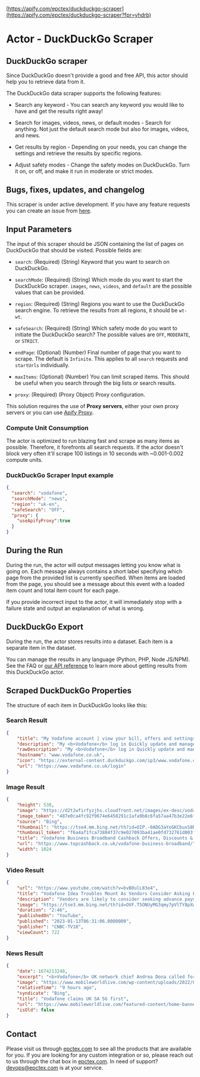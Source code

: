 [https://apify.com/epctex/duckduckgo-scraper](https://apify.com/epctex/duckduckgo-scraper?fpr=yhdrb)

# Actor - DuckDuckGo Scraper

## DuckDuckGo scraper

Since DuckDuckGo doesn't provide a good and free API, this actor should help you to retrieve data from it.

The DuckDuckGo data scraper supports the following features:

-   Search any keyword - You can search any keyword you would like to have and get the results right away!

-   Search for images, videos, news, or default modes - Search for anything. Not just the default search mode but also for images, videos, and news.

-   Get results by region - Depending on your needs, you can change the settings and retrieve the results by specific regions.

-   Adjust safety modes - Change the safety modes on DuckDuckGo. Turn it on, or off, and make it run in moderate or strict modes.

## Bugs, fixes, updates, and changelog

This scraper is under active development. If you have any feature requests you can create an issue from [here](https://github.com/epctex/duckduckgo-scraper/issues).

## Input Parameters

The input of this scraper should be JSON containing the list of pages on DuckDuckGo that should be visited. Possible fields are:

- `search`: (Required) (String) Keyword that you want to search on DuckDuckGo.

- `searchMode`: (Required) (String) Which mode do you want to start the DuckDuckGo scraper. `images`, `news`, `videos`, and `default` are the possible values that can be provided.

- `region`: (Required) (String) Regions you want to use the DuckDuckGo search engine. To retrieve the results from all regions, it should be `wt-wt`.

- `safeSearch`: (Required) (String) Which safety mode do you want to initiate the DuckDuckGo search? The possible values are `OFF`, `MODERATE`, or `STRICT`.

- `endPage`: (Optional) (Number) Final number of page that you want to scrape. The default is `Infinite`. This applies to all `search` requests and `startUrls` individually.

- `maxItems`: (Optional) (Number) You can limit scraped items. This should be useful when you search through the big lists or search results.

- `proxy`: (Required) (Proxy Object) Proxy configuration.

This solution requires the use of **Proxy servers**, either your own proxy servers or you can use [Apify Proxy](https://www.apify.com/docs/proxy).


### Compute Unit Consumption

The actor is optimized to run blazing fast and scrape as many items as possible. Therefore, it forefronts all search requests. If the actor doesn't block very often it'll scrape 100 listings in 10 seconds with ~0.001-0.002 compute units.

### DuckDuckGo Scraper Input example

```json
{
  "search": "vodafone",
  "searchMode": "news",
  "region": "uk-en",
  "safeSearch": "OFF",
  "proxy": {
    "useApifyProxy":true
  }
}
```

## During the Run

During the run, the actor will output messages letting you know what is going on. Each message always contains a short label specifying which page from the provided list is currently specified.
When items are loaded from the page, you should see a message about this event with a loaded item count and total item count for each page.

If you provide incorrect input to the actor, it will immediately stop with a failure state and output an explanation of what is wrong.

## DuckDuckGo Export

During the run, the actor stores results into a dataset. Each item is a separate item in the dataset.

You can manage the results in any language (Python, PHP, Node JS/NPM). See the FAQ or <a href="https://www.apify.com/docs/api" target="blank">our API reference</a> to learn more about getting results from this DuckDuckGo actor.

## Scraped DuckDuckGo Properties

The structure of each item in DuckDuckGo looks like this:

### Search Result

```json
{
    "title": "My Vodafone account | view your bill, offers and settings",
    "description": "My <b>Vodafone</b> log in Quickly update and manage your online account through your My <b>Vodafone</b> account. Check your bill and data usage, make a payment, top up your Pay as you go plan, and more. Take me to log in Upgrade Upgrade your existing plan, find great deals on the latest phones and see how much you could save with a flexible SIM only plan.",
    "rawDescription": "My <b>Vodafone</b> log in Quickly update and manage your online account through your My <b>Vodafone</b> account. Check your bill and data usage, make a payment, top up your Pay as you go plan, and more. Take me to log in Upgrade Upgrade your existing plan, find great deals on the latest phones and see how much you could save with a flexible SIM only plan.",
    "hostname": "www.vodafone.co.uk",
    "icon": "https://external-content.duckduckgo.com/ip3/www.vodafone.co.uk.ico",
    "url": "https://www.vodafone.co.uk/login"
}
```

### Image Result

```json
{
    "height": 538,
    "image": "https://d2t2wfirfyzjhs.cloudfront.net/images/ex-desc/vodafone-business-logo.jpg",
    "image_token": "487e0ca4fc92f9674e6458291c1afa9b8c6fa57aa47b3e22e6f800de0c2c3b08",
    "source": "Bing",
    "thumbnail": "https://tse4.mm.bing.net/th?id=OIP.-0ADG3aYoGKCbuxS8R6WsAHaD5&pid=Api",
    "thumbnail_token": "f6a4af1fca73884f37c9e027093ba41ae0fd732761d003f94aa7dad8ee9e804d",
    "title": "Vodafone Business Broadband Cashback Offers, Discounts & Deals for ...",
    "url": "https://www.topcashback.co.uk/vodafone-business-broadband/",
    "width": 1024
}
```

### Video Result

```json
{
    "url": "https://www.youtube.com/watch?v=bvB0ulL83e4",
    "title": "Vodafone Idea Troubles Mount As Vendors Consider Asking For Advance Payments | Trading Hour",
    "description": "Vendors are likely to consider seeking advance payments from Vodafone-Idea for Jan 2023 onwards. Sources told CNBC-TV18 that pending dues, payment history by Vodafone-Idea are not inspiring confidence among vendors. Sources added further that Indus Tower board may consider \"drastic measures\" like discontinuing services to Voda Idea in case of ...",
    "image": "https://tse3.mm.bing.net/th?id=OVF.T5ONUyMG3qmy7pVlTY8pXw&pid=Api",
    "duration": "2:46",
    "publishedOn": "YouTube",
    "published": "2023-01-13T06:31:06.0000000",
    "publisher": "CNBC-TV18",
    "viewCount": 722
}
```

### News Result

```json
{
    "date": 1674213240,
    "excerpt": "<b>Vodafone</b> UK network chief Andrea Dona called for more government funding for SA 5G as the operator commenced a trial of the tech.",
    "image": "https://www.mobileworldlive.com/wp-content/uploads/2022/01/20220113_5g_vodafone-e1656497723791.jpg",
    "relativeTime": "9 hours ago",
    "syndicate": "Bing",
    "title": "Vodafone claims UK SA 5G first",
    "url": "https://www.mobileworldlive.com/featured-content/home-banner/vodafone-claims-uk-sa-5g-first/",
    "isOld": false
}
```

## Contact
Please visit us through [epctex.com](https://epctex.com) to see all the products that are available for you. If you are looking for any custom integration or so, please reach out to us through the chat box in [epctex.com](https://epctex.com). In need of support? [devops@epctex.com](mailto:devops@epctex.com) is at your service.
